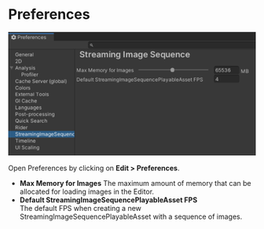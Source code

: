 # Preferences

![Preferences](../images/Preferences.png)

Open Preferences by clicking on **Edit > Preferences**.

* **Max Memory for Images**
  The maximum amount of memory that can be allocated for loading images in the Editor.
* **Default StreamingImageSequencePlayableAsset FPS**  
  The default FPS when creating a new StreamingImageSequencePlayableAsset with a sequence of images.







